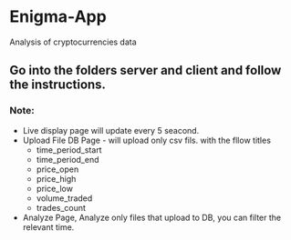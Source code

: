 # Enigma-App
Analysis of cryptocurrencies data



## Go into the folders server and client and follow the instructions.

### Note:
  - Live display page will update every 5 seacond.
  - Upload File DB Page - will upload only csv fils. with the fllow titles  
      * time_period_start
      * time_period_end
      * price_open
      * price_high
      * price_low
      * volume_traded
      * trades_count
   - Analyze Page, Analyze only files that upload to DB, you can filter the relevant time.

